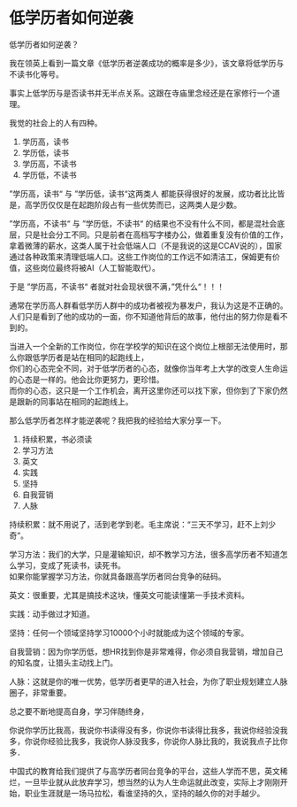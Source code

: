 # 低学历者如何逆袭

低学历者如何逆袭？

我在领英上看到一篇文章《低学历者逆袭成功的概率是多少》，该文章将低学历与不读书化等号。

事实上低学历与是否读书并无半点关系。这跟在寺庙里念经还是在家修行一个道理。

我觉的社会上的人有四种。

1. 学历高，读书
2. 学历低，读书
3. 学历高，不读书
4. 学历低，不读书

”学历高，读书“ 与 ”学历低，读书“这两类人 都能获得很好的发展，成功者比比皆是，高学历仅仅是在起跑阶段占有一些优势而已，这两类人是少数。

”学历高，不读书“ 与 ”学历低，不读书“ 的结果也不没有什么不同，都是混社会底层，只是社会分工不同。只是前者在高档写字楼办公，做着重复没有价值的工作，拿着微薄的薪水，这类人属于社会低端人口（不是我说的这是CCAV说的），国家通过各种政策来清理低端人口。这些工作岗位的工作远不如清洁工，保姆更有价值，这些岗位最终将被AI（人工智能取代）。

于是 ”学历高，不读书“ 者就对社会现状很不满，”凭什么“！！！

通常在学历高人群看低学历人群中的成功者被视为暴发户，我认为这是不正确的。人们只是看到了他的成功的一面，你不知道他背后的故事，他付出的努力你是看不到的。

当进入一个全新的工作岗位，你在学校学的知识在这个岗位上根部无法使用时，那么你跟低学历者是站在相同的起跑线上，  
你们的心态完全不同，对于低学历者的心态，就像你当年考上大学的改变人生命运的心态是一样的。他会比你更努力，更珍惜。  
而你的心态，这只是一个工作机会，离开这里你还可以找下家，但你到了下家仍然是跟新的同事站在相同的起跑线上。

那么低学历者怎样才能逆袭呢？我把我的经验给大家分享一下。

1. 持续积累，书必须读
2. 学习方法
3. 英文
4. 实践
5. 坚持
6. 自我营销
7. 人脉

持续积累：就不用说了，活到老学到老。毛主席说：“三天不学习，赶不上刘少奇”。

学习方法：我们的大学，只是灌输知识，却不教学习方法，很多高学历者不知道怎么学习，变成了死读书，读死书。  
如果你能掌握学习方法，你就具备跟高学历者同台竞争的砝码。

英文：很重要，尤其是搞技术这块，懂英文可能读懂第一手技术资料。

实践：动手做过才知道。

坚持：任何一个领域坚持学习10000个小时就能成为这个领域的专家。

自我营销：因为你学历低，想HR找到你是非常难得，你必须自我营销，增加自己的知名度，让猎头主动找上门。

人脉：这就是你的唯一优势，低学历者更早的进入社会，为你了职业规划建立人脉圈子，非常重要。

总之要不断地提高自身，学习伴随终身，

你说你学历比我高，我说你书读得没有多，你说你书读得比我多，我说你经验没我多，你说你经验比我多，我说你人脉没我多，你说你人脉比我的，我说我点子比你多．

中国式的教育给我们提供了与高学历者同台竞争的平台，这些人学而不思，英文稀烂，一旦毕业就从此放弃学习，想当然的认为人生命运就此改变，实际上才刚刚开始，职业生涯就是一场马拉松，看谁坚持的久，坚持的越久你的对手越少。

